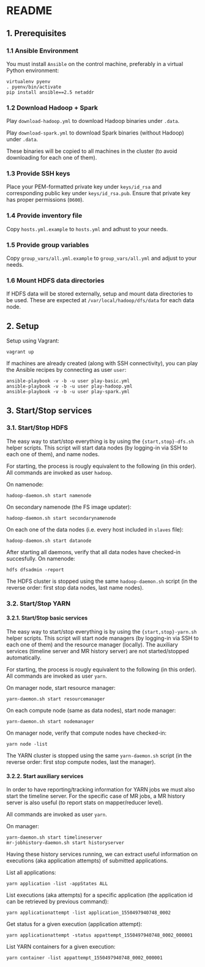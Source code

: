 # README

## 1. Prerequisites

### 1.1 Ansible Environment

You must install `Ansible` on the control machine, preferably in a virtual Python environment:

    virtualenv pyenv
    . pyenv/bin/activate
    pip install ansible==2.5 netaddr

### 1.2 Download Hadoop + Spark

Play `download-hadoop.yml` to download Hadoop binaries under `.data`. 

Play `download-spark.yml` to download Spark binaries (without Hadoop) under `.data`. 

These binaries will be copied to all machines in the cluster (to avoid downloading for each one of them).

### 1.3 Provide SSH keys

Place your PEM-formatted private key under `keys/id_rsa` and corresponding public key under `keys/id_rsa.pub`. 
Ensure that private key has proper permissions (`0600`).

### 1.4 Provide inventory file

Copy `hosts.yml.example` to `hosts.yml` and adhust to your needs.

### 1.5 Provide group variables

Copy `group_vars/all.yml.example` to `group_vars/all.yml` and adjust to your needs.

### 1.6 Mount HDFS data directories

If HDFS data will be stored externally, setup and mount data directories to be used. These are expected at `/var/local/hadoop/dfs/data` for each data node.

## 2. Setup

Setup using Vagrant:

    vagrant up

If machines are already created (along with SSH connectivity), you can play the Ansible recipes by connecting as user `user`:

    ansible-playbook -v -b -u user play-basic.yml
    ansible-playbook -v -b -u user play-hadoop.yml
    ansible-playbook -v -b -u user play-spark.yml

## 3. Start/Stop services

### 3.1. Start/Stop HDFS

The easy way to start/stop everything is by using the `{start,stop}-dfs.sh` helper scripts. This script will start data nodes (by logging-in via SSH to each one of them), and name nodes.

For starting, the process is rougly equivalent to the following (in this order). All commands are invoked as user `hadoop`.

On namenode:

    hadoop-daemon.sh start namenode

On secondary namenode (the FS image updater):

    hadoop-daemon.sh start secondarynamenode
    
On each one of the data nodes (i.e. every host included in `slaves` file):

    hadoop-daemon.sh start datanode

After starting all daemons, verify that all data nodes have checked-in succesfully. On namenode:

    hdfs dfsadmin -report

The HDFS cluster is stopped using the same `hadoop-daemon.sh` script (in the reverse order: first stop data nodes, last name nodes).

### 3.2. Start/Stop YARN 

#### 3.2.1. Start/Stop basic services

The easy way to start/stop everything is by using the `{start,stop}-yarn.sh` helper scripts. This script will start node managers (by logging-in via SSH to each one of them) and the resource manager (locally). The auxiliary services (timeline server and MR history server) are not started/stopped automatically.

For starting, the process is rougly equivalent to the following (in this order). All commands are invoked as user `yarn`.

On manager node, start resource manager:

    yarn-daemon.sh start resourcemanager
    
On each compute node (same as data nodes), start node manager:

    yarn-daemon.sh start nodemanager

On manager node, verify that compute nodes have checked-in:

    yarn node -list

The YARN cluster is stopped using the same `yarn-daemon.sh` script (in the reverse order: first stop compute nodes, last the manager).

#### 3.2.2. Start auxiliary services

In order to have reporting/tracking information for YARN jobs we must also start the timeline server. For the specific case of MR jobs, a MR history server is also useful (to report stats on mapper/reducer level).

All commands are invoked as user `yarn`.

On manager:

    yarn-daemon.sh start timelineserver
    mr-jobhistory-daemon.sh start historyserver

Having these history services running, we can extract useful information on executions (aka application attempts) of submitted applications.

List all applications:

    yarn application -list -appStates ALL
    
List executions (aka attempts) for a specific application (the application id can be retrieved by previous command):

    yarn applicationattempt -list application_1550497940748_0002
    
Get status for a given execution (application attempt):

    yarn applicationattempt -status appattempt_1550497940748_0002_000001

List YARN containers for a given execution:

    yarn container -list appattempt_1550497940748_0002_000001


